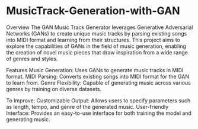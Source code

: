 # MusicTrack-Generation-with-GAN

Overview
The GAN Music Track Generator leverages Generative Adversarial Networks (GANs) to create unique music tracks by parsing existing songs into MIDI format and learning from their structures. This project aims to explore the capabilities of GANs in the field of music generation, enabling the creation of novel music pieces that draw inspiration from a wide range of genres and styles.

Features
Music Generation: Uses GANs to generate music tracks in MIDI format.
MIDI Parsing: Converts existing songs into MIDI format for the GAN to learn from.
Genre Flexibility: Capable of generating music across various genres by training on diverse datasets.

To Improve:
Customizable Output: Allows users to specify parameters such as length, tempo, and genre of the generated music.
User-friendly Interface: Provides an easy-to-use interface for both training the model and generating music.
